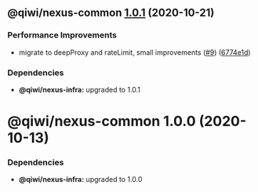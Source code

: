 ## @qiwi/nexus-common [1.0.1](https://github.com/qiwi/nexus/compare/@qiwi/nexus-common@1.0.0...@qiwi/nexus-common@1.0.1) (2020-10-21)


### Performance Improvements

* migrate to deepProxy and rateLimit, small improvements  ([#9](https://github.com/qiwi/nexus/issues/9)) ([6774e1d](https://github.com/qiwi/nexus/commit/6774e1d244bb77bac7c7892563b70947cf6dc4d2))





### Dependencies

* **@qiwi/nexus-infra:** upgraded to 1.0.1

# @qiwi/nexus-common 1.0.0 (2020-10-13)





### Dependencies

* **@qiwi/nexus-infra:** upgraded to 1.0.0
